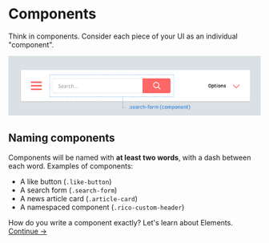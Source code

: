 Components
==========

Think in components. Consider each piece of your UI as an individual "component".

![](images/component-example.png)

## Naming components
Components will be named with **at least two words**, with a dash between each word. Examples of components:

  * A like button (`.like-button`)
  * A search form (`.search-form`)
  * A news article card (`.article-card`)
  * A namespaced component (`.rico-custom-header`)

How do you write a component exactly? Let's learn about Elements.
[Continue →](elements.md)
<!-- {p:.pull-box} -->
